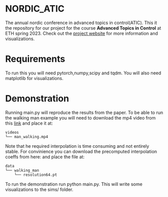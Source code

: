 # NORDIC_ATIC
The annual nordic conference in advanced topics in control(ATIC). This it the repository for our project for the course **Advanced Topics in Control** at ETH spring 2023. Check out the [project website](https://larsrpe.github.io/NORDIC_ATIC/) for more information and visualizations.

# Requirements
To run this you will need pytorch,numpy,scipy and tqdm. You will also need matplotlib for visualizations.

# Demonstration
Running main.py will reproduce the results from the paper. To be able to run the walking man example you will need to download the mp4 video from this [link](https://drive.google.com/file/d/1ohfWxChmzC5f34ISOxV8MOEoUlAwDv7Q/view?usp=sharing) and place it at:
```
videos
└── man_walking.mp4
```

Note that he required interpolation is time consuming and not entirely stable. For convinience you can download the precomputed interpolation coeffs from here: and place the file at:
```
data
└── walking_man
    └── resolution64.pt
```
To run the demonstration run python main.py. This will write some visualizations to the sims/ folder.
